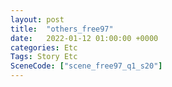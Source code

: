```yaml
---
layout: post
title:  "others_free97"
date:   2022-01-12 01:00:00 +0000
categories: Etc
Tags: Story Etc
SceneCode: ["scene_free97_q1_s20"]
---
```

